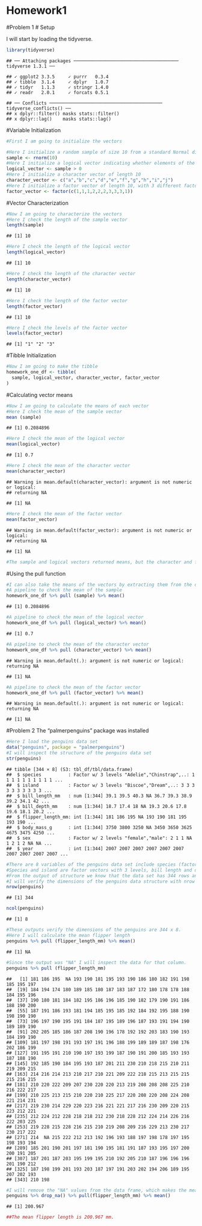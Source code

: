 Homework1
================

\#Problem 1 \# Setup

I will start by loading the tidyverse.

``` r
library(tidyverse)
```

    ## ── Attaching packages ─────────────────────────────────────── tidyverse 1.3.1 ──

    ## ✓ ggplot2 3.3.5     ✓ purrr   0.3.4
    ## ✓ tibble  3.1.4     ✓ dplyr   1.0.7
    ## ✓ tidyr   1.1.3     ✓ stringr 1.4.0
    ## ✓ readr   2.0.1     ✓ forcats 0.5.1

    ## ── Conflicts ────────────────────────────────────────── tidyverse_conflicts() ──
    ## x dplyr::filter() masks stats::filter()
    ## x dplyr::lag()    masks stats::lag()

\#Variable Initialization

``` r
#First I am going to initialize the vectors

#Here I initialize a random sample of size 10 from a standard Normal distribution
sample <- rnorm(10)
#Here I initialize a logical vector indicating whether elements of the sample are greater than 0
logical_vector <- sample > 0
#Here I initialize a character vector of length 10
character_vector <- c("a","b","c","d","e","f","g","h","i","j")
#Here I initialize a factor vector of length 10, with 3 different factor “levels”
factor_vector <- factor(c(1,1,1,2,2,2,3,3,3,1))
```

\#Vector Characterization

``` r
#Now I am going to characterize the vectors
#Here I check the length of the sample vector
length(sample) 
```

    ## [1] 10

``` r
#Here I check the length of the logical vector
length(logical_vector) 
```

    ## [1] 10

``` r
#Here I check the length of the character vector
length(character_vector) 
```

    ## [1] 10

``` r
#Here I check the length of the factor vector
length(factor_vector) 
```

    ## [1] 10

``` r
#Here I check the levels of the factor vector
levels(factor_vector) 
```

    ## [1] "1" "2" "3"

\#Tibble Initialization

``` r
#Now I am going to make the tibble
homework_one_df <- tibble(
  sample, logical_vector, character_vector, factor_vector
)
```

\#Calculating vector means

``` r
#Now I am going to calculate the means of each vector
#Here I check the mean of the sample vector
mean (sample) 
```

    ## [1] 0.2084896

``` r
#Here I check the mean of the logical vector
mean(logical_vector) 
```

    ## [1] 0.7

``` r
#Here I check the mean of the character vector
mean(character_vector) 
```

    ## Warning in mean.default(character_vector): argument is not numeric or logical:
    ## returning NA

    ## [1] NA

``` r
#Here I check the mean of the factor vector
mean(factor_vector)
```

    ## Warning in mean.default(factor_vector): argument is not numeric or logical:
    ## returning NA

    ## [1] NA

``` r
#The sample and logical vectors returned means, but the character and factor vectors did not.
```

\#Using the pull function

``` r
#I can also take the means of the vectors by extracting them from the dataframe with the pull function
#A pipeline to check the mean of the sample
homework_one_df %>% pull (sample) %>% mean() 
```

    ## [1] 0.2084896

``` r
#A pipeline to check the mean of the logical vector
homework_one_df %>% pull (logical_vector) %>% mean() 
```

    ## [1] 0.7

``` r
#A pipeline to check the mean of the character vector
homework_one_df %>% pull (character_vector) %>% mean()
```

    ## Warning in mean.default(.): argument is not numeric or logical: returning NA

    ## [1] NA

``` r
#A pipeline to check the mean of the factor vector
homework_one_df %>% pull (factor_vector) %>% mean() 
```

    ## Warning in mean.default(.): argument is not numeric or logical: returning NA

    ## [1] NA

\#Problem 2 The “palmerpenguins” package was installed

``` r
#Here I load the penguins data set
data("penguins", package = "palmerpenguins")
#I will inspect the structure of the penguins data set
str(penguins)
```

    ## tibble [344 × 8] (S3: tbl_df/tbl/data.frame)
    ##  $ species          : Factor w/ 3 levels "Adelie","Chinstrap",..: 1 1 1 1 1 1 1 1 1 1 ...
    ##  $ island           : Factor w/ 3 levels "Biscoe","Dream",..: 3 3 3 3 3 3 3 3 3 3 ...
    ##  $ bill_length_mm   : num [1:344] 39.1 39.5 40.3 NA 36.7 39.3 38.9 39.2 34.1 42 ...
    ##  $ bill_depth_mm    : num [1:344] 18.7 17.4 18 NA 19.3 20.6 17.8 19.6 18.1 20.2 ...
    ##  $ flipper_length_mm: int [1:344] 181 186 195 NA 193 190 181 195 193 190 ...
    ##  $ body_mass_g      : int [1:344] 3750 3800 3250 NA 3450 3650 3625 4675 3475 4250 ...
    ##  $ sex              : Factor w/ 2 levels "female","male": 2 1 1 NA 1 2 1 2 NA NA ...
    ##  $ year             : int [1:344] 2007 2007 2007 2007 2007 2007 2007 2007 2007 2007 ...

``` r
#There are 8 variables of the penguins data set include species (factor vector with 3 levels), island (factor vector with 3 levels), bill length (mm), bill depth (mm), flipper length (mm), body mass (g), sex and year. 
#Species and island are factor vectors with 3 levels, bill length and depth are numeric vectors, flipper length and body mass are integer vectors, sex is a factor vector with 2 levels, and year is an integer vector.
#From the output of structure we know that the data set has 344 rows and 8 columns.
#I will verify the dimensions of the penguins data structure with nrow and ncol functions.
nrow(penguins)
```

    ## [1] 344

``` r
ncol(penguins)
```

    ## [1] 8

``` r
#These outputs verify the dimensions of the penguins are 344 x 8.
#Here I will calculate the mean flipper length
penguins %>% pull (flipper_length_mm) %>% mean()
```

    ## [1] NA

``` r
#Since the output was "NA" I will inspect the data for that column.
penguins %>% pull (flipper_length_mm)
```

    ##   [1] 181 186 195  NA 193 190 181 195 193 190 186 180 182 191 198 185 195 197
    ##  [19] 184 194 174 180 189 185 180 187 183 187 172 180 178 178 188 184 195 196
    ##  [37] 190 180 181 184 182 195 186 196 185 190 182 179 190 191 186 188 190 200
    ##  [55] 187 191 186 193 181 194 185 195 185 192 184 192 195 188 190 198 190 190
    ##  [73] 196 197 190 195 191 184 187 195 189 196 187 193 191 194 190 189 189 190
    ##  [91] 202 205 185 186 187 208 190 196 178 192 192 203 183 190 193 184 199 190
    ## [109] 181 197 198 191 193 197 191 196 188 199 189 189 187 198 176 202 186 199
    ## [127] 191 195 191 210 190 197 193 199 187 190 191 200 185 193 193 187 188 190
    ## [145] 192 185 190 184 195 193 187 201 211 230 210 218 215 210 211 219 209 215
    ## [163] 214 216 214 213 210 217 210 221 209 222 218 215 213 215 215 215 216 215
    ## [181] 210 220 222 209 207 230 220 220 213 219 208 208 208 225 210 216 222 217
    ## [199] 210 225 213 215 210 220 210 225 217 220 208 220 208 224 208 221 214 231
    ## [217] 219 230 214 229 220 223 216 221 221 217 216 230 209 220 215 223 212 221
    ## [235] 212 224 212 228 218 218 212 230 218 228 212 224 214 226 216 222 203 225
    ## [253] 219 228 215 228 216 215 210 219 208 209 216 229 213 230 217 230 217 222
    ## [271] 214  NA 215 222 212 213 192 196 193 188 197 198 178 197 195 198 193 194
    ## [289] 185 201 190 201 197 181 190 195 181 191 187 193 195 197 200 200 191 205
    ## [307] 187 201 187 203 195 199 195 210 192 205 210 187 196 196 196 201 190 212
    ## [325] 187 198 199 201 193 203 187 197 191 203 202 194 206 189 195 207 202 193
    ## [343] 210 198

``` r
#I will remove the "NA" values from the data frame, which makes the mean function unable to calculate a numeric output. Then, I will calculate the mean of the remaining values in the flipper length column.
penguins %>% drop_na() %>% pull(flipper_length_mm) %>% mean()
```

    ## [1] 200.967

``` r
##The mean flipper length is 200.967 mm.
```
